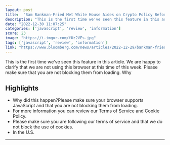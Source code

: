 ```yaml
---
layout: post
title:  "Sam Bankman-Fried Met White House Aides on Crypto Policy Before FTX Collapse - Bloomberg"
description: "This is the first time we've seen this feature in this article. We are happy to clarify that we are not using this browser at this time of this week. Please make sure that you are not blocking them from loading.  Why"
date: "2022-12-30 11:07:25"
categories: ['javascript', 'review', 'information']
score: 23
image: "https://i.imgur.com/fUz2VEs.jpg"
tags: ['javascript', 'review', 'information']
link: "https://www.bloomberg.com/news/articles/2022-12-29/bankman-fried-met-white-house-aides-in-pre-collapse-crypto-push"
---
```


This is the first time we've seen this feature in this article. We are happy to clarify that we are not using this browser at this time of this week. Please make sure that you are not blocking them from loading.  Why

## Highlights

- Why did this happen?Please make sure your browser supports JavaScript and that you are not blocking them from loading.
- For more information you can review our Terms of Service and Cookie Policy.
- Please make sure you are following our terms of service and that we do not block the use of cookies.
- In the U.S.

---
